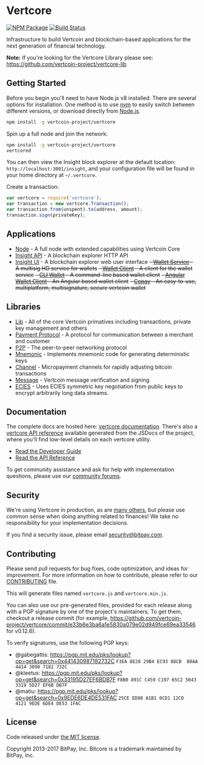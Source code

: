Vertcore
=======

[![NPM Package](https://img.shields.io/npm/v/vertcore.svg?style=flat-square)](https://www.npmjs.org/package/vertcore)
[![Build Status](https://img.shields.io/travis/vertcoin-project/vertcore.svg?branch=master&style=flat-square)](https://travis-ci.org/vertcoin-project/vertcore)

Infrastructure to build Vertcoin and blockchain-based applications for the next generation of financial technology.

**Note:** If you're looking for the Vertcore Library please see: https://github.com/vertcoin-project/vertcore-lib

## Getting Started

Before you begin you'll need to have Node.js v8 installed. There are several options for installation. One method is to use [nvm](https://github.com/creationix/nvm) to easily switch between different versions, or download directly from [Node.js](https://nodejs.org/).

```bash
npm install -g vertcoin-project/vertcore
```

Spin up a full node and join the network:

```bash
npm install -g vertcoin-project/vertcore
vertcored
```

You can then view the Insight block explorer at the default location: `http://localhost:3001/insight`, and your configuration file will be found in your home directory at `~/.vertcore`.

Create a transaction:
```js
var vertcore = require('vertcore');
var transaction = new vertcore.Transaction();
var transaction.from(unspent).to(address, amount);
transaction.sign(privateKey);
```

## Applications

- [Node](https://github.com/vertcoin-project/vertcore-node) - A full node with extended capabilities using Vertcoin Core
- [Insight API](https://github.com/vertcoin-project/insight-vtc-api) - A blockchain explorer HTTP API
- [Insight UI](https://github.com/vertcoin-project/insight-vtc-ui) - A blockchain explorer web user interface
~~- [Wallet Service](https://github.com/vertcoin-project/vertcore-wallet-service) - A multisig HD service for wallets~~
~~- [Wallet Client](https://github.com/vertcoin-project/vertcore-wallet-client) - A client for the wallet service~~
~~- [CLI Wallet](https://github.com/vertcoin-project/vertcore-wallet) - A command-line based wallet client~~
~~- [Angular Wallet Client](https://github.com/vertcoin-project/angular-vertcore-wallet-client) - An Angular based wallet client~~
~~- [Copay](https://github.com/vertcoin-project/copay) - An easy-to-use, multiplatform, multisignature, secure vertcoin wallet~~

## Libraries

- [Lib](https://github.com/vertcoin-project/vertcore-lib) - All of the core Vertcoin primatives including transactions, private key management and others
- [Payment Protocol](https://github.com/bitpay/bitcore-payment-protocol) - A protocol for communication between a merchant and customer
- [P2P](https://github.com/vertcoin-project/vertcore-p2p) - The peer-to-peer networking protocol
- [Mnemonic](https://github.com/bitpay/bitcore-mnemonic) - Implements mnemonic code for generating deterministic keys
- [Channel](https://github.com/bitpay/bitcore-channel) - Micropayment channels for rapidly adjusting bitcoin transactions
- [Message](https://github.com/vertcoin-project/vertcore-message) - Vertcoin message verification and signing
- [ECIES](https://github.com/bitpay/bitcore-ecies) - Uses ECIES symmetric key negotiation from public keys to encrypt arbitrarily long data streams.

## Documentation

The complete docs are hosted here: [vertcore documentation](http://vertcore.io/guide/). There's also a [vertcore API reference](http://vertcore.io/api/) available generated from the JSDocs of the project, where you'll find low-level details on each vertcore utility.

- [Read the Developer Guide](http://vertcore.io/guide/)
- [Read the API Reference](http://vertcore.io/api/)

To get community assistance and ask for help with implementation questions, please use our [community forums](http://bitpaylabs.com/c/bitcore).

## Security

We're using Vertcore in production, as are [many others](http://vertcore.io#projects), but please use common sense when doing anything related to finances! We take no responsibility for your implementation decisions.

If you find a security issue, please email security@bitpay.com.

## Contributing

Please send pull requests for bug fixes, code optimization, and ideas for improvement. For more information on how to contribute, please refer to our [CONTRIBUTING](https://github.com/vertcoin-project/vertcore/blob/master/CONTRIBUTING.md) file.

This will generate files named `vertcore.js` and `vertcore.min.js`.

You can also use our pre-generated files, provided for each release along with a PGP signature by one of the project's maintainers. To get them, checkout a release commit (for example, https://github.com/vertcoin-project/vertcore/commit/e33b6e3ba6a1e5830a079e02d949fce69ea33546 for v0.12.6).

To verify signatures, use the following PGP keys:
- @gabegattis: https://pgp.mit.edu/pks/lookup?op=get&search=0x441430987182732C `F3EA 8E28 29B4 EC93 88CB  B0AA 4414 3098 7182 732C`
- @kleetus: https://pgp.mit.edu/pks/lookup?op=get&search=0x33195D27EF6BDB7F `F8B0 891C C459 C197 65C2 5043 3319 5D27 EF6B DB7F`
- @matiu: https://pgp.mit.edu/pks/lookup?op=get&search=0x9EDE6DE4DE531FAC `25CE ED88 A1B1 0CD1 12CD  4121 9EDE 6DE4 DE53 1FAC`

## License

Code released under [the MIT license](https://github.com/vertcoin-project/vertcore/blob/master/LICENSE).

Copyright 2013-2017 BitPay, Inc. Bitcore is a trademark maintained by BitPay, Inc.
